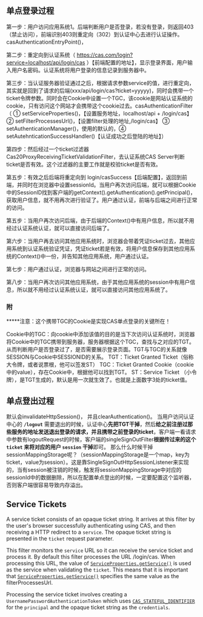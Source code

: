 ## 单点登录过程
第一步：用户访问应用系统1。后端判断用户是否登录，若没有登录，则返回403（禁止访问），前端识别403则重定向（302）到认证中心去进行认证操作。casAuthenticationEntryPoint()，

第二步：重定向到认证系统（ https://cas.com/login?service=localhost/api/login/cas ）【前端配置的地址】，显示登录界面，用户输入用户名密码。认证系统将用户登录的信息记录到服务器中。

第三步：当认证服务器验证通过之后，根据请求参数service的值，进行重定向，其实就是回到了请求的后端(xxx/api/login/cas?ticket=yyyyy)，同时会携带一个ticket令牌参数。同时会在Cookie中设置一个TGC，该cookie是网站认证系统的cookie，只有访问这个网站才会携带这个cookie过去。casAuthenticationFilter（ ① setServiceProperties()，【设置服务地址，localhost/api + /login/cas】 ② setFilterProcessesUrl()，【设置filter处理的地址,/login/cas】 ③ setAuthenticationManager()，使用的默认的，④ setAutehnticationSuccessHandler()【认证成功之后登陆的地址】）

第四步：然后经过一个ticket过滤器Cas20ProxyReceivingTicketValidationFilter，去认证系统CAS Server判断ticket是否有效。这个过滤器的主要工作就是校验ticket是否有效。

第五步：有效之后后端将重定向到 login/casSuccess【后端配置】，返回到前端，并同时在浏览器中设置sessionId。当用户再次访问后端，就可以根据Cookie 中的SessionID找到客户端的getContext().getAuthentication().getPrincipal()，获取用户信息，就不用再次进行验证了。用户通过认证，前端与后端之间进行正常的访问。

第五步：当用户再次访问后端，由于后端的Context()中有用户信息，所以就不用经过认证系统认证，就可以直接访问后端了。

第六步：当用户再去访问其他应用系统时，浏览器会带着凭证ticket过去，其他应用系统到认证系统验证凭证，凭证ticket若是有效，将用户信息保存到其他应用系统的Context()中一份，并告知其他应用系统，用户通过认证。

第七步：用户通过认证，浏览器与网站之间进行正常的访问。

第八步：当用户再次访问其他应用系统，由于其他应用系统的session中有用户信息，所以就不用经过认证系统认证，就可以直接访问其他应用系统了。

### 附
*****注意：这个携带TGC的Cookie是实现CAS单点登录的关键所在！

Cookie中的TGC：向cookie中添加该值的目的是当下次访问认证系统时，浏览器将Cookie中的TGC携带到服务器，服务器根据这个TGC，查找与之对应的TGT。从而判断用户是否登录过了，是否需要展示登录页面。TGT与TGC的关系就像SESSION与Cookie中SESSIONID的关系。
TGT：Ticket Granted Ticket（俗称大令牌，或者说票根，他可以签发ST）
TGC：Ticket Granted Cookie（cookie中的value），存在Cookie中，根据他可以找到TGT。
ST：Service Ticket （小令牌），是TGT生成的，默认是用一次就生效了。也就是上面数字3处的ticket值。

## 单点登出过程
默认会invalidateHttpSession()， 并且clearAuthentication()。
当用户访问认证中心的 **`/logout`** 需要退出的时候，认证中心**先把TGT干掉**，然后**给之前注册过那些服务的地址发送退出登录的请求，并且携带之前登录的ticket**，客户端一看请求中参数有logoutRequest的时候，客户端的singleSignOutFilter**根据传过来的这个 `ticket` 来将对应的用户 `session` 干掉**即可。
那么什么时候干掉sessionMappingStorage呢？（sessionMappingStorage是一个map，key为ticket，value为session）。这是靠SingleSignOutHttpSessionListener来实现的，当有session被注销的时候，触发将sessionMappingStorage中对应的sessionId中的数据删除，所以在配置单点登出的时候，一定要配置这个监听器，否则客户端很容易导致内存溢出。

## Service Tickets

A service ticket consists of an opaque ticket string. It arrives at this filter by the user's browser successfully authenticating using CAS, and then receiving a HTTP redirect to a  `service`. The opaque ticket string is presented in the  `ticket`  request parameter.

This filter monitors the  `service`  URL so it can receive the service ticket and process it. By default this filter processes the URL  /login/cas. When processing this URL, the value of  [`ServiceProperties.getService()`](https://docs.spring.io/spring-security/site/docs/4.2.20.RELEASE/apidocs/org/springframework/security/cas/ServiceProperties.html#getService--)  is used as the  service  when validating the  `ticket`. This means that it is important that  [`ServiceProperties.getService()`](https://docs.spring.io/spring-security/site/docs/4.2.20.RELEASE/apidocs/org/springframework/security/cas/ServiceProperties.html#getService--)  specifies the same value as the  filterProcessesUrl.

Processing the service ticket involves creating a  `UsernamePasswordAuthenticationToken`  which uses  [`CAS_STATEFUL_IDENTIFIER`](https://docs.spring.io/spring-security/site/docs/4.2.20.RELEASE/apidocs/org/springframework/security/cas/web/CasAuthenticationFilter.html#CAS_STATEFUL_IDENTIFIER)  for the  `principal`  and the opaque ticket string as the  `credentials`.





<!--stackedit_data:
eyJoaXN0b3J5IjpbLTIxNDQ3MTIyMDYsLTE5NjkyOTk4MzAsLT
kwMDM0MDI0Niw0NDY2MjMzMDAsNjQxMzI5MzU4LC0xOTEwNDE3
MjksLTM3ODU5NjczOF19
-->